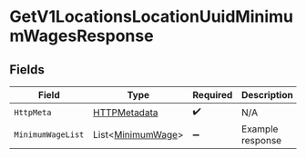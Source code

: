 # GetV1LocationsLocationUuidMinimumWagesResponse


## Fields

| Field                                                       | Type                                                        | Required                                                    | Description                                                 |
| ----------------------------------------------------------- | ----------------------------------------------------------- | ----------------------------------------------------------- | ----------------------------------------------------------- |
| `HttpMeta`                                                  | [HTTPMetadata](../../Models/Components/HTTPMetadata.md)     | :heavy_check_mark:                                          | N/A                                                         |
| `MinimumWageList`                                           | List<[MinimumWage](../../Models/Components/MinimumWage.md)> | :heavy_minus_sign:                                          | Example response                                            |